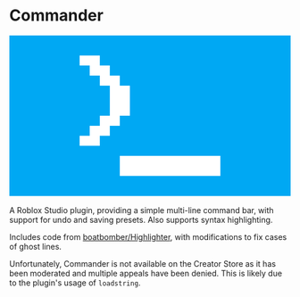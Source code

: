 # Commander

![Commander](./Assets/CommanderWide.png)

A Roblox Studio plugin, providing a simple multi-line command bar, with support for undo and saving presets.
Also supports syntax highlighting.

Includes code from [boatbomber/Highlighter](https://github.com/boatbomber/Highlighter), with modifications to fix cases of ghost lines.

Unfortunately, Commander is not available on the Creator Store as it has been moderated and multiple appeals have been denied. This is likely due to the plugin's usage of `loadstring`.
